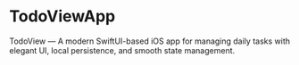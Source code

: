 # TodoViewApp
TodoView — A modern SwiftUI-based iOS app for managing daily tasks with elegant UI, local persistence, and smooth state management.
